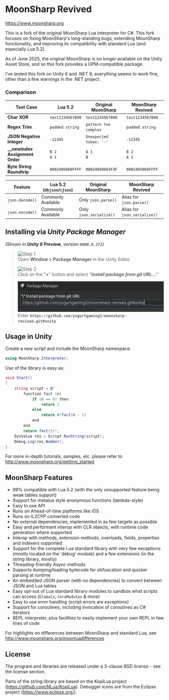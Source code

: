 MoonSharp Revived
=========
https://www.moonsharp.org

This is a fork of the original MoonSharp Lua interpreter for C#. This fork focuses on fixing MoonSharp's long-standing bugs, extending MoonSharp functionality, and improving its compatibility with standard Lua (and especially Lua 5.2).

As of June 2025, the original MoonSharp is no longer available on the Unity Asset Store, and so this fork provides a UPM-compatible package.

I've tested this fork on Unity 6 and .NET 8, everything seems to work fine, other than a few warnings in the .NET project.

### Comparison
| Test Case                         | Lua 5.2             | Original MoonSharp         | MoonSharp Revived            |
|----------------------------------|----------------------------|------------------------------|------------------------------|
| **Char XOR**                | `test1234567890`           | `test123ô567890`             | `test1234567890`           |
| **Regex Trim**                   | `padded string`        | `pattern too complex`      | `padded string`         |
| **JSON Negative Integer**        | `-12345`                   | `Unexpected token: '-'`    | `-12345`                    |
| **__newindex Assignment Order**  | `B 2` <br> `A 1`           | `A 1` <br> `B ⠀`             | `B 2` <br> `A 1`            |
| **Byte String Roundtrip** | `0002405060FFFF`           | `00024050603F3F`           | `0002405060FFFF`           |

| Feature           | Lua 5.2 (`dkjson`/`cjson`) | Original MoonSharp            | MoonSharp Revived                |
|------------------|----------------------------------|----------------------------------|----------------------------------|
| `json.decode()`  | Commonly Available          |  Only `json.parse()`  | Alias for `json.parse()`      |
| `json.encode()`  | Commonly Available          |  Only `json.serialize()` | Alias for `json.serialize()`  |


## Installing via *Unity Package Manager* 
*(Shown in **Unity 6 Preview**, version `6000.0.2f1`)*
> ![Step 1](step1.png)  
> Open **Window > Package Manager** in the Unity Editor

> ![Step 2](step2.png)  
> Click on the "**+**" button and select "***Install package from git URL...***"

> ![Step 3](step3.png)  
> Enter **`https://github.com/yogurtgaming2/moonsharp-revived.git#unity`**

## Usage in Unity

Create a new script and include the MoonSharp namespace:
```csharp
using MoonSharp.Interpreter;
```
Use of the library is easy as:
```csharp
void Start()
{
	string script = @"    
		function fact (n)
			if (n == 0) then
				return 1
			else
				return n*fact(n - 1)
			end
		end
		return fact(5)";
	DynValue res = Script.RunString(script);
	Debug.Log(res.Number);
}
```
For more in-depth tutorials, samples, etc. please refer to http://www.moonsharp.org/getting_started

## MoonSharp Features
* 99% compatible with Lua 5.2 (with the only unsupported feature being weak tables support) 
* Support for metalua style anonymous functions (lambda-style)
* Easy to use API
* Runs on Ahead-of-time platforms like iOS
* Runs on IL2CPP converted code
* No external dependencies, implemented in as few targets as possible
* Easy and performant interop with CLR objects, with runtime code generation where supported
* Interop with methods, extension methods, overloads, fields, properties and indexers supported
* Support for the complete Lua standard library with very few exceptions (mostly located on the 'debug' module) and a few extensions (in the string library, mostly)
* Threading-friendly Async methods
* Supports dumping/loading bytecode for obfuscation and quicker parsing at runtime
* An embedded JSON parser (with no dependencies) to convert between JSON and Lua tables
* Easy opt-out of Lua standard library modules to sandbox what scripts can access (`Globals`, `CoreModules` & more)
* Easy to use error handling (script errors are exceptions)
* Support for coroutines, including invocation of coroutines as C# iterators 
* REPL interpreter, plus facilities to easily implement your own REPL in few lines of code

For highlights on differences between MoonSharp and standard Lua, see http://www.moonsharp.org/moonluadifferences

## License

The program and libraries are released under a 3-clause BSD license - see the license section.

Parts of the string library are based on the KopiLua project (https://github.com/NLua/KopiLua).
Debugger icons are from the Eclipse project (https://www.eclipse.org/).